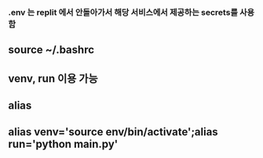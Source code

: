 ### .env 는 replit 에서 안돌아가서 해당 서비스에서 제공하는 secrets를 사용함
## source ~/.bashrc 
## venv, run 이용 가능
## alias
## alias venv='source env/bin/activate';alias run='python main.py'

